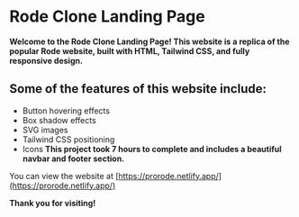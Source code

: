 # Rode Clone Landing Page
**Welcome to the Rode Clone Landing Page! This website is a replica of the popular Rode website, built with HTML, Tailwind CSS, and fully responsive design.**

## Some of the features of this website include:

* Button hovering effects
* Box shadow effects
* SVG images
* Tailwind CSS positioning
* Icons
**This project took 7 hours to complete and includes a beautiful navbar and footer section.**

You can view the website at [https://prorode.netlify.app/](https://prorode.netlify.app/)

**Thank you for visiting!**
